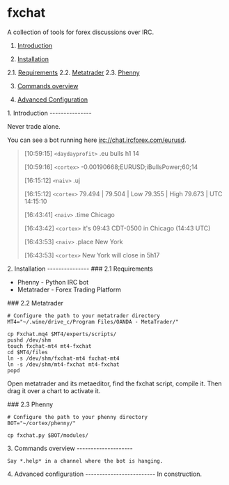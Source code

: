 fxchat
======

A collection of tools for forex discussions over IRC.

1. [Introduction](#introduction)

2. [Installation](#installation)

2.1. [Requirements](#requirements)
2.2. [Metatrader](#metatrader)
2.3. [Phenny](#phenny)

3. [Commands overview](#commands)

4. [Advanced Configuration](#configuration)

<a name="introduction"/>
1. Introduction
---------------

Never trade alone.

You can see a bot running here [irc://chat.ircforex.com/eurusd](irc://chat.ircforex.com/eurusd).

> [10:59:15] `<daydayprofit>` .eu bulls h1 14
>
> [10:59:16] `<cortex>` -0.00190668;EURUSD;iBullsPower;60;14
>
> [16:15:12] `<naiv>` .uj
>
> [16:15:12] `<cortex>` 79.494 | 79.504 | Low 79.355 | High 79.673 | UTC 14:15:10
>
> [16:43:41] `<naiv>` .time Chicago
>
> [16:43:42] `<cortex>` it's 09:43 CDT-0500 in Chicago (14:43 UTC)
>
> [16:43:53] `<naiv>` .place New York
>
> [16:43:53] `<cortex>` New York will close in 5h17

<a name="installation"/>
2. Installation
---------------

<a name="requirements"/>
### 2.1 Requirements

* Phenny - Python IRC bot
* Metatrader - Forex Trading Platform

<a name="metatrader"/>
### 2.2 Metatrader

    # Configure the path to your metatrader directory
    MT4="~/.wine/drive_c/Program Files/OANDA - MetaTrader/"

    cp Fxchat.mq4 $MT4/experts/scripts/
    pushd /dev/shm
    touch fxchat-mt4 mt4-fxchat
    cd $MT4/files
    ln -s /dev/shm/fxchat-mt4 fxchat-mt4
    ln -s /dev/shm/mt4-fxchat mt4-fxchat
    popd

Open metatrader and its metaeditor, find the fxchat script, compile it.
Then drag it over a chart to activate it.

<a name="phenny"/>
### 2.3 Phenny

    # Configure the path to your phenny directory
    BOT="~/cortex/phenny/"

    cp fxchat.py $BOT/modules/

<a name="commands"/>
3. Commands overview
--------------------

    Say *.help* in a channel where the bot is hanging.

<a name="configuration"/>
4. Advanced configuration
-------------------------
    In construction.
